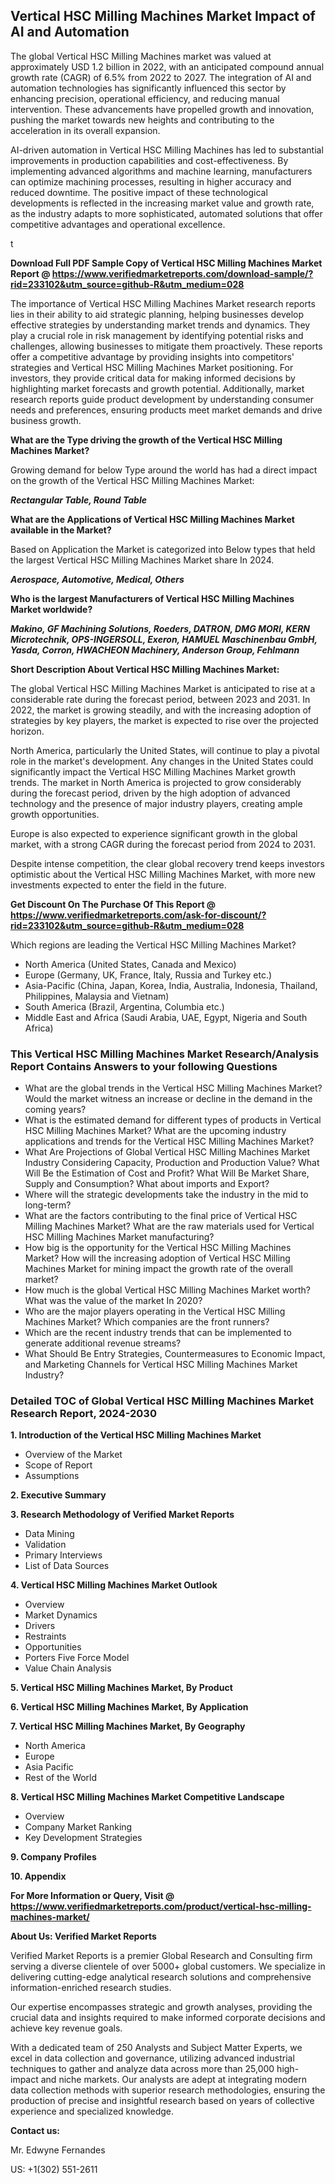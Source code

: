 <h2>Vertical HSC Milling Machines Market Impact of AI and Automation</h2><p>The global Vertical HSC Milling Machines market was valued at approximately USD 1.2 billion in 2022, with an anticipated compound annual growth rate (CAGR) of 6.5% from 2022 to 2027. The integration of AI and automation technologies has significantly influenced this sector by enhancing precision, operational efficiency, and reducing manual intervention. These advancements have propelled growth and innovation, pushing the market towards new heights and contributing to the acceleration in its overall expansion.</p><p>AI-driven automation in Vertical HSC Milling Machines has led to substantial improvements in production capabilities and cost-effectiveness. By implementing advanced algorithms and machine learning, manufacturers can optimize machining processes, resulting in higher accuracy and reduced downtime. The positive impact of these technological developments is reflected in the increasing market value and growth rate, as the industry adapts to more sophisticated, automated solutions that offer competitive advantages and operational excellence.</p>t</p><p id="" class=""><strong>Download Full PDF Sample Copy of Vertical HSC Milling Machines Market Report @ <a href="https://www.verifiedmarketreports.com/download-sample/?rid=233102&utm_source=github-R&utm_medium=028" target="_blank">https://www.verifiedmarketreports.com/download-sample/?rid=233102&utm_source=github-R&utm_medium=028</a></strong></p><p>The importance of&nbsp;Vertical HSC Milling Machines Market research reports lies in their ability to aid strategic planning, helping businesses develop effective strategies by understanding market trends and dynamics. They play a crucial role in risk management by identifying potential risks and challenges, allowing businesses to mitigate them proactively. These reports offer a competitive advantage by providing insights into competitors' strategies and Vertical HSC Milling Machines Market positioning. For investors, they provide critical data for making informed decisions by highlighting market forecasts and growth potential. Additionally, market research reports guide product development by understanding consumer needs and preferences, ensuring products meet market demands and drive business growth.</p><p><strong>What are the&nbsp;Type driving the growth of the Vertical HSC Milling Machines Market?</strong></p><p id="" class="">Growing demand for below Type around the world has had a direct impact on the growth of the Vertical HSC Milling Machines Market:</p><em><strong>Rectangular Table, Round Table</strong></em></p><strong>What are the&nbsp;Applications&nbsp;of Vertical HSC Milling Machines Market available in the Market?</strong></p><p id="" class="">Based on Application the Market is categorized into Below types that held the largest Vertical HSC Milling Machines Market share In 2024.</p><em><strong>Aerospace, Automotive, Medical, Others</strong></em></p><strong>Who is the largest Manufacturers of Vertical HSC Milling Machines Market worldwide?</strong></p><p><em><strong>Makino, GF Machining Solutions, Roeders, DATRON, DMG MORI, KERN Microtechnik, OPS-INGERSOLL, Exeron, HAMUEL Maschinenbau GmbH, Yasda, Corron, HWACHEON Machinery, Anderson Group, Fehlmann</strong></em></p><p id="" class=""><strong>Short Description About Vertical HSC Milling Machines Market:</strong></p><p>The global Vertical HSC Milling Machines Market is anticipated to rise at a considerable rate during the forecast period, between 2023 and 2031. In 2022, the market is growing steadily, and with the increasing adoption of strategies by key players, the market is expected to rise over the projected horizon.</p><p>North America, particularly the United States, will continue to play a pivotal role in the market's development. Any changes in the United States could significantly impact the Vertical HSC Milling Machines Market growth trends. The market in North America is projected to grow considerably during the forecast period, driven by the high adoption of advanced technology and the presence of major industry players, creating ample growth opportunities.</p><p>Europe is also expected to experience significant growth in the global market, with a strong CAGR during the forecast period from 2024 to 2031.</p><p>Despite intense competition, the clear global recovery trend keeps investors optimistic about the Vertical HSC Milling Machines Market, with more new investments expected to enter the field in the future.</p><p id="" class=""><strong>Get Discount On The Purchase Of This Report @ <a href="https://www.verifiedmarketreports.com/ask-for-discount/?rid=233102&utm_source=github-R&utm_medium=028" target="_blank">https://www.verifiedmarketreports.com/ask-for-discount/?rid=233102&utm_source=github-R&utm_medium=028</a></strong></p>Which regions are leading the Vertical HSC Milling Machines Market?</p><ul><li>North America (United States, Canada and Mexico)</li><li>Europe (Germany, UK, France, Italy, Russia and Turkey etc.)</li><li>Asia-Pacific (China, Japan, Korea, India, Australia, Indonesia, Thailand, Philippines, Malaysia and Vietnam)</li><li>South America (Brazil, Argentina, Columbia etc.)</li><li>Middle East and Africa (Saudi Arabia, UAE, Egypt, Nigeria and South Africa)</li></ul><h3 id="" class="">This Vertical HSC Milling Machines Market Research/Analysis Report Contains Answers to your following Questions</h3><ul><li>What are the global trends in the Vertical HSC Milling Machines Market? Would the market witness an increase or decline in the demand in the coming years?</li><li>What is the estimated demand for different types of products in Vertical HSC Milling Machines Market? What are the upcoming industry applications and trends for the Vertical HSC Milling Machines Market?</li><li>What Are Projections of Global Vertical HSC Milling Machines Market Industry Considering Capacity, Production and Production Value? What Will Be the Estimation of Cost and Profit? What Will Be Market Share, Supply and Consumption? What about imports and Export?</li><li>Where will the strategic developments take the industry in the mid to long-term?</li><li>What are the factors contributing to the final price of Vertical HSC Milling Machines Market? What are the raw materials used for Vertical HSC Milling Machines Market manufacturing?</li><li>How big is the opportunity for the Vertical HSC Milling Machines Market? How will the increasing adoption of Vertical HSC Milling Machines Market for mining impact the growth rate of the overall market?</li><li>How much is the global Vertical HSC Milling Machines Market worth? What was the value of the market In 2020?</li><li>Who are the major players operating in the Vertical HSC Milling Machines Market? Which companies are the front runners?</li><li>Which are the recent industry trends that can be implemented to generate additional revenue streams?</li><li>What Should Be Entry Strategies, Countermeasures to Economic Impact, and Marketing Channels for Vertical HSC Milling Machines Market Industry?</li></ul><h3 id="" class="">Detailed TOC of Global Vertical HSC Milling Machines Market Research Report, 2024-2030</h3><p id="" class=""><strong>1. Introduction of the Vertical HSC Milling Machines Market</strong></p><ul><li>Overview of the Market</li><li>Scope of Report</li><li>Assumptions</li></ul><p id="" class=""><strong>2. Executive Summary</strong></p><p id="" class=""><strong>3. Research Methodology of Verified Market Reports</strong></p><ul><li>Data Mining</li><li>Validation</li><li>Primary Interviews</li><li>List of Data Sources</li></ul><p id="" class=""><strong>4. Vertical HSC Milling Machines Market Outlook</strong></p><ul><li>Overview</li><li>Market Dynamics</li><li>Drivers</li><li>Restraints</li><li>Opportunities</li><li>Porters Five Force Model</li><li>Value Chain Analysis</li></ul><p id="" class=""><strong>5. Vertical HSC Milling Machines Market, By Product</strong></p><p id="" class=""><strong>6. Vertical HSC Milling Machines Market, By Application</strong></p><p id="" class=""><strong>7. Vertical HSC Milling Machines Market, By Geography</strong></p><ul><li>North America</li><li>Europe</li><li>Asia Pacific</li><li>Rest of the World</li></ul><p id="" class=""><strong>8. Vertical HSC Milling Machines Market Competitive Landscape</strong></p><ul><li>Overview</li><li>Company Market Ranking</li><li>Key Development Strategies</li></ul><p id="" class=""><strong>9. Company Profiles</strong></p><p id="" class=""><strong>10. Appendix</strong></p><p id="" class=""><strong>For More Information or Query, Visit @ <a href="https://www.verifiedmarketreports.com/product/vertical-hsc-milling-machines-market/" target="_blank">https://www.verifiedmarketreports.com/product/vertical-hsc-milling-machines-market/</a></strong></p><p id="" class=""><strong>About Us: Verified Market Reports</strong></p><p id="" class="">Verified Market Reports is a premier Global Research and Consulting firm serving a diverse clientele of over 5000+ global customers. We specialize in delivering cutting-edge analytical research solutions and comprehensive information-enriched research studies.</p><p id="" class="">Our expertise encompasses strategic and growth analyses, providing the crucial data and insights required to make informed corporate decisions and achieve key revenue goals.</p><p id="" class="">With a dedicated team of 250 Analysts and Subject Matter Experts, we excel in data collection and governance, utilizing advanced industrial techniques to gather and analyze data across more than 25,000 high-impact and niche markets. Our analysts are adept at integrating modern data collection methods with superior research methodologies, ensuring the production of precise and insightful research based on years of collective experience and specialized knowledge.</p><p id="" class=""><strong>Contact us:</strong></p><p id="" class="">Mr. Edwyne Fernandes</p><p id="" class="">US: +1(302) 551-2611</p>